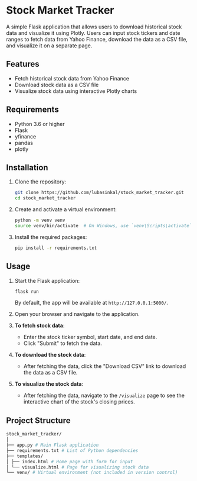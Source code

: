 # Stock Market Tracker

A simple Flask application that allows users to download historical stock data and visualize it using Plotly. Users can input stock tickers and date ranges to fetch data from Yahoo Finance, download the data as a CSV file, and visualize it on a separate page.

## Features

- Fetch historical stock data from Yahoo Finance
- Download stock data as a CSV file
- Visualize stock data using interactive Plotly charts

## Requirements

- Python 3.6 or higher
- Flask
- yfinance
- pandas
- plotly

## Installation

1. Clone the repository:

    ```bash
    git clone https://github.com/lubasinkal/stock_market_tracker.git
    cd stock_market_tracker
    ```

2. Create and activate a virtual environment:

    ```bash
    python -m venv venv
    source venv/bin/activate  # On Windows, use `venv\Scripts\activate`
    ```

3. Install the required packages:

    ```bash
    pip install -r requirements.txt
    ```

## Usage

1. Start the Flask application:

    ```bash
    flask run
    ```

    By default, the app will be available at `http://127.0.0.1:5000/`.

2. Open your browser and navigate to the application. 

3. **To fetch stock data**:
   - Enter the stock ticker symbol, start date, and end date.
   - Click "Submit" to fetch the data.

4. **To download the stock data**:
   - After fetching the data, click the "Download CSV" link to download the data as a CSV file.

5. **To visualize the stock data**:
   - After fetching the data, navigate to the `/visualize` page to see the interactive chart of the stock's closing prices.

## Project Structure
```bash
stock_market_tracker/
│
├── app.py # Main Flask application
├── requirements.txt # List of Python dependencies
├── templates/
│ ├── index.html # Home page with form for input
│ └── visualize.html # Page for visualizing stock data
└── venv/ # Virtual environment (not included in version control)
```